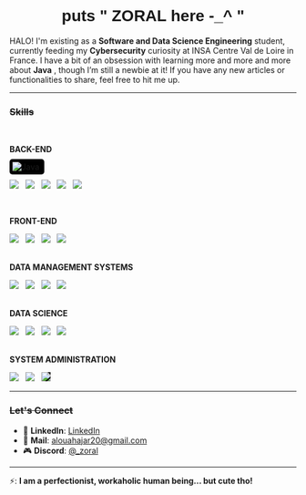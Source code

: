 

<h1 align="center" style="font-family: 'Orbitron', sans-serif;">puts " ZORAL here -_^ " </h1>

<!-- The paragraph content -->
<p>
  HALO! I'm existing as a <strong>Software and Data Science Engineering</strong> student, currently feeding my <strong>Cybersecurity</strong> curiosity at INSA Centre Val de Loire in France. I have a bit of an obsession with learning more and more and more about <strong>Java</strong> , though I’m still a newbie at it! If you have any new articles or functionalities to share, feel free to hit me up.
</p>

---

###  ~~Skills~~


<br>

 **BACK-END**  
<div>
  <span style="background-color: black; padding: 5px; border-radius: 5px;">
  <img src="https://img.shields.io/badge/Java-007396?style=for-the-badge&logo=openjdk&logoColor=white" alt="Java">
</span> &nbsp;

  <span><img src="https://img.shields.io/badge/Spring%20Boot-6DB33F?style=for-the-badge&logo=springboot&logoColor=white"></span> &nbsp;
  <span><img src="https://img.shields.io/badge/Ruby_on_Rails-CC0000?style=for-the-badge&logo=rubyonrails&logoColor=white"></span> &nbsp;
  <span><img src="https://img.shields.io/badge/PHP-777BB4?style=for-the-badge&logo=php&logoColor=white"></span> &nbsp;
  <span><img src="https://img.shields.io/badge/Node.js-339933?style=for-the-badge&logo=nodedotjs&logoColor=white"></span> &nbsp;
  <span><img src="https://img.shields.io/badge/Express.js-000000?style=for-the-badge&logo=express&logoColor=white"></span> &nbsp;
</div>

<br>

 **FRONT-END**  
<div>
  <span><img src="https://img.shields.io/badge/React-61DAFB?style=for-the-badge&logo=react&logoColor=white"></span> &nbsp;
  <span><img src="https://img.shields.io/badge/SHADCN/UI-4B0082?style=for-the-badge"></span> &nbsp;
  <span><img src="https://img.shields.io/badge/Tailwind%20CSS-06B6D4?style=for-the-badge&logo=tailwindcss&logoColor=white"></span> &nbsp;
  <span><img src="https://img.shields.io/badge/JavaScript-F7DF1E?style=for-the-badge&logo=javascript&logoColor=white"></span> &nbsp;
</div>

<br>

 **DATA MANAGEMENT SYSTEMS**  
<div>
  <span><img src="https://img.shields.io/badge/MongoDB-47A248?style=for-the-badge&logo=mongodb&logoColor=white"></span> &nbsp;
  <span><img src="https://img.shields.io/badge/MySQL-4479A1?style=for-the-badge&logo=mysql&logoColor=white"></span> &nbsp;
  <span><img src="https://img.shields.io/badge/Oracle-F80000?style=for-the-badge&logo=oracle&logoColor=white"></span> &nbsp;
  <span><img src="https://img.shields.io/badge/PostgreSQL-4169E1?style=for-the-badge&logo=postgresql&logoColor=white"></span> &nbsp;
</div>

<br>

 **DATA SCIENCE**  
<div>
  <span><img src="https://img.shields.io/badge/Python-3776AB?style=for-the-badge&logo=python&logoColor=white"></span> &nbsp;
  <span><img src="https://img.shields.io/badge/Ruby-CC342D?style=for-the-badge&logo=ruby&logoColor=white"></span> &nbsp;
  <span><img src="https://img.shields.io/badge/Machine%20Learning-FF6F00?style=for-the-badge"></span> &nbsp;
  <span><img src="https://img.shields.io/badge/Deep%20Learning-276DC3?style=for-the-badge"></span> &nbsp;
</div>

<br>

 **SYSTEM ADMINISTRATION**  
<div>
    <span><img src="https://img.shields.io/badge/SELinux-8E2F82?style=for-the-badge"></span> &nbsp;
  <span><img src="https://img.shields.io/badge/GitHub%20Actions-2088FF?style=for-the-badge&logo=githubactions&logoColor=white"></span> &nbsp;
  <span>
  <img src="https://img.shields.io/badge/GitLab%20CI/CD-FC6D26?style=for-the-badge&logo=gitlab&logoColor=white" style="background-color: black; color: red;">
</span>


</div>

---
 ###  ~~Let's Connect~~

- 💼 **LinkedIn**: [LinkedIn](https://www.linkedin.com/in/hajaraloua-759502247/)
- 📧 **Mail**: [alouahajar20@gmail.com](mailto:alouahajar20@gmail.com)
- 🎮 **Discord**: [@_zoral](https://discord.gg/FbDmH9fj)


---
⚡: **I am a perfectionist, workaholic human being... but cute tho!** 

